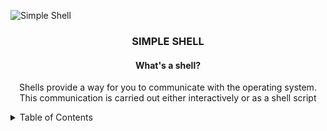 ![Simple Shell](https://github.com/jacobleon2117/holbertonschool-simple_shell/assets/143765559/61dfd351-92a0-4d12-ae91-2d3aebe462cb)

<h3 align="center">SIMPLE SHELL</h3>
<h4 align="center">What's a shell?</h4>
<p align="center">Shells provide a way for you to communicate with the operating system. This communication is carried out either interactively or as a shell script</p>

<details><summary>Table of Contents</summary>
  
- `Introduction`: <i>An introduction to the simple shell</i></details>
